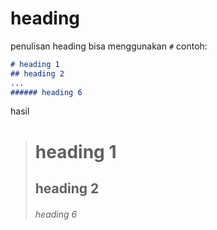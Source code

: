 # heading
penulisan heading bisa menggunakan `#` contoh:
```markdown
# heading 1
## heading 2
...
###### heading 6
```
hasil
> # heading 1
> ## heading 2
> ###### heading 6